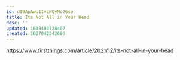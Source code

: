 ```yaml
---
id: dI9ApAwU1IvLNQyMc26so
title: Its Not All in Your Head
desc: ''
updated: 1638403728407
created: 1637042342696
---
```


https://www.firstthings.com/article/2021/12/its-not-all-in-your-head

